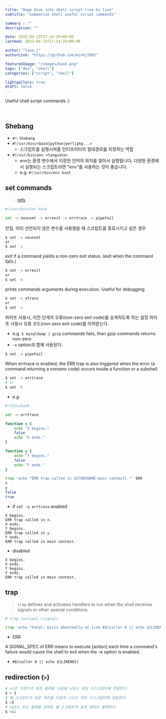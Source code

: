 ```yaml
---
title: "Depp dive into shell script line by line"
subtitle: "summarize shell useful script commands"

summary : ""
description: ""

date: 2022-04-23T17:14:25+09:00
lastmod: 2022-04-23T17:14:25+09:00

author: "leoo.j"
authorLink: "https://github.com/minkj1992"

featuredImage: "/images/bash.png"
tags: ["dev", "shell"]
categories: ["script", "shell"]

lightgallery: true
draft: false
---
```



Useful shell script commands :)
<!--more-->
<br />

## Shebang
- `#!`: `Shebang`
- `#!/usr/bin/<bash|python|perl|php...>`
  - 스크립트를 실행시켜줄 인터프리터의 절대경로를 지정하는 역할
- `#!/usr/bin/env <languate>`
  - env는 환경 변수에서 지정한 언어의 위치를 찾아서 실행됩니다. 다양한 환경에서 실행되는 스크립트라면 "env"를 사용하는 것이 좋습니다.
  - e.g. `#!/usr/bin/env bash`


## set commands
> [refs](https://kvz.io/bash-best-practices.html)

```sh
#!/usr/bin/env bash

set -o nounset -o errexit -o errtrace -o pipefail
```


만일, 미리 선언되지 않은 변수를 사용했을 때 스크립트를 종료시키고 싶은 경우
```sh
$ set -o nounset
or
$ set -u
```

exit if a command yields a non-zero exit status. (exit when the command fails.)
```sh
$ set -o errexit
or
$ set -e
```

prints commands arguments during execution. Useful for debugging

```sh
$ set -o xtrace
or
$ set -x
```

파이프 사용시, 이전 단계의 오류(non-zero exit code)를 승계하도록 하는 설정
파이프 사용시 오류 코드(non-zero exit code)를 이어받는다.
- e.g. `$ mysqldump | gzip` commands fails, than gzip commands returns non-zero
- `-e` option과 함께 사용된다.
```sh
$ set -o pipefail
```

When errtrace is enabled, the ERR trap is also triggered when the error (a command returning a nonzero code) occurs inside a function or a subshell.
```sh
$ set -o errtrace
# or
$ set -E
```

- *e.g.*

```sh
#!/bin/bash

set -o errtrace

function x {
    echo "X begins."
    false
    echo "X ends."
}

function y {
    echo "Y begins."
    false
    echo "Y ends."
}

trap 'echo "ERR trap called in ${FUNCNAME-main context}."' ERR
x
y
false
true
```

- if `set -o errtrace` enabled
```
X begins.
ERR trap called in x.
X ends.
Y begins.
ERR trap called in y.
Y ends.
ERR trap called in main context.
```
- disabled

```
X begins.
X ends.
Y begins.
Y ends.
ERR trap called in main context.
```

## trap
> `trap` defines and activates handlers to run when the shell receives signals or other special conditions.

```sh
# trap [action] [signal]

trap 'echo "Fatal: Exits abnormally at line #$(caller 0 || echo ${LINENO})" >&2' ERR
```

- ERR

A SIGNAL_SPEC of ERR means to execute [action] each time a command's failure would cause the shell to exit when the -e option is enabled.


- `#$(caller 0 || echo ${LINENO})`

## redirection (`>`)

```sh
# >1은 커맨드의 표준 출력을 다음에 나오는 파일 디스크립터에 전달한다.
$ > 1
# 쉘 스크립트의 표준 에러를 다음에 나오는 파일 디스크립터에 전달한다.
$ >2
# >&2는 모든 출력을 강제로 쉘 스크립트의 표준 에러로 출력한다. 
$ >&2
```



